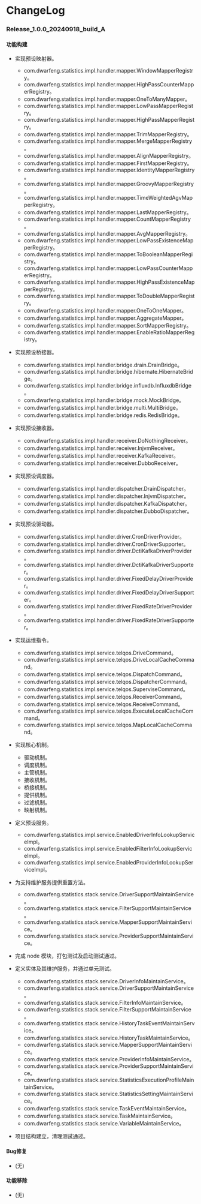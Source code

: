 # ChangeLog

### Release_1.0.0_20240918_build_A

#### 功能构建

- 实现预设映射器。
  - com.dwarfeng.statistics.impl.handler.mapper.WindowMapperRegistry。
  - com.dwarfeng.statistics.impl.handler.mapper.HighPassCounterMapperRegistry。
  - com.dwarfeng.statistics.impl.handler.mapper.OneToManyMapper。
  - com.dwarfeng.statistics.impl.handler.mapper.LowPassMapperRegistry。
  - com.dwarfeng.statistics.impl.handler.mapper.HighPassMapperRegistry。
  - com.dwarfeng.statistics.impl.handler.mapper.TrimMapperRegistry。
  - com.dwarfeng.statistics.impl.handler.mapper.MergeMapperRegistry。
  - com.dwarfeng.statistics.impl.handler.mapper.AlignMapperRegistry。
  - com.dwarfeng.statistics.impl.handler.mapper.FirstMapperRegistry。
  - com.dwarfeng.statistics.impl.handler.mapper.IdentityMapperRegistry。
  - com.dwarfeng.statistics.impl.handler.mapper.GroovyMapperRegistry。
  - com.dwarfeng.statistics.impl.handler.mapper.TimeWeightedAgvMapperRegistry。
  - com.dwarfeng.statistics.impl.handler.mapper.LastMapperRegistry。
  - com.dwarfeng.statistics.impl.handler.mapper.CountMapperRegistry。
  - com.dwarfeng.statistics.impl.handler.mapper.AvgMapperRegistry。
  - com.dwarfeng.statistics.impl.handler.mapper.LowPassExistenceMapperRegistry。
  - com.dwarfeng.statistics.impl.handler.mapper.ToBooleanMapperRegistry。
  - com.dwarfeng.statistics.impl.handler.mapper.LowPassCounterMapperRegistry。
  - com.dwarfeng.statistics.impl.handler.mapper.HighPassExistenceMapperRegistry。
  - com.dwarfeng.statistics.impl.handler.mapper.ToDoubleMapperRegistry。
  - com.dwarfeng.statistics.impl.handler.mapper.OneToOneMapper。
  - com.dwarfeng.statistics.impl.handler.mapper.AggregateMapper。
  - com.dwarfeng.statistics.impl.handler.mapper.SortMapperRegistry。
  - com.dwarfeng.statistics.impl.handler.mapper.EnableRatioMapperRegistry。

- 实现预设桥接器。
  - com.dwarfeng.statistics.impl.handler.bridge.drain.DrainBridge。
  - com.dwarfeng.statistics.impl.handler.bridge.hibernate.HibernateBridge。
  - com.dwarfeng.statistics.impl.handler.bridge.influxdb.InfluxdbBridge。
  - com.dwarfeng.statistics.impl.handler.bridge.mock.MockBridge。
  - com.dwarfeng.statistics.impl.handler.bridge.multi.MultiBridge。
  - com.dwarfeng.statistics.impl.handler.bridge.redis.RedisBridge。

- 实现预设接收器。
  - com.dwarfeng.statistics.impl.handler.receiver.DoNothingReceiver。
  - com.dwarfeng.statistics.impl.handler.receiver.InjvmReceiver。
  - com.dwarfeng.statistics.impl.handler.receiver.KafkaReceiver。
  - com.dwarfeng.statistics.impl.handler.receiver.DubboReceiver。

- 实现预设调度器。
  - com.dwarfeng.statistics.impl.handler.dispatcher.DrainDispatcher。
  - com.dwarfeng.statistics.impl.handler.dispatcher.InjvmDispatcher。
  - com.dwarfeng.statistics.impl.handler.dispatcher.KafkaDispatcher。
  - com.dwarfeng.statistics.impl.handler.dispatcher.DubboDispatcher。

- 实现预设驱动器。
  - com.dwarfeng.statistics.impl.handler.driver.CronDriverProvider。
  - com.dwarfeng.statistics.impl.handler.driver.CronDriverSupporter。
  - com.dwarfeng.statistics.impl.handler.driver.DctiKafkaDriverProvider。
  - com.dwarfeng.statistics.impl.handler.driver.DctiKafkaDriverSupporter。
  - com.dwarfeng.statistics.impl.handler.driver.FixedDelayDriverProvider。
  - com.dwarfeng.statistics.impl.handler.driver.FixedDelayDriverSupporter。
  - com.dwarfeng.statistics.impl.handler.driver.FixedRateDriverProvider。
  - com.dwarfeng.statistics.impl.handler.driver.FixedRateDriverSupporter。

- 实现运维指令。
  - com.dwarfeng.statistics.impl.service.telqos.DriveCommand。
  - com.dwarfeng.statistics.impl.service.telqos.DriveLocalCacheCommand。
  - com.dwarfeng.statistics.impl.service.telqos.DispatchCommand。
  - com.dwarfeng.statistics.impl.service.telqos.DispatcherCommand。
  - com.dwarfeng.statistics.impl.service.telqos.SuperviseCommand。
  - com.dwarfeng.statistics.impl.service.telqos.ReceiverCommand。
  - com.dwarfeng.statistics.impl.service.telqos.ReceiveCommand。
  - com.dwarfeng.statistics.impl.service.telqos.ExecuteLocalCacheCommand。
  - com.dwarfeng.statistics.impl.service.telqos.MapLocalCacheCommand。

- 实现核心机制。
  - 驱动机制。
  - 调度机制。
  - 主管机制。
  - 接收机制。
  - 桥接机制。
  - 提供机制。
  - 过滤机制。
  - 映射机制。

- 定义预设服务。
  - com.dwarfeng.statistics.impl.service.EnabledDriverInfoLookupServiceImpl。
  - com.dwarfeng.statistics.impl.service.EnabledFilterInfoLookupServiceImpl。
  - com.dwarfeng.statistics.impl.service.EnabledProviderInfoLookupServiceImpl。

- 为支持维护服务提供重置方法。
  - com.dwarfeng.statistics.stack.service.DriverSupportMaintainService。
  - com.dwarfeng.statistics.stack.service.FilterSupportMaintainService。
  - com.dwarfeng.statistics.stack.service.MapperSupportMaintainService。
  - com.dwarfeng.statistics.stack.service.ProviderSupportMaintainService。

- 完成 node 模块，打包测试及启动测试通过。

- 定义实体及其维护服务，并通过单元测试。
  - com.dwarfeng.statistics.stack.service.DriverInfoMaintainService。
  - com.dwarfeng.statistics.stack.service.DriverSupportMaintainService。
  - com.dwarfeng.statistics.stack.service.FilterInfoMaintainService。
  - com.dwarfeng.statistics.stack.service.FilterSupportMaintainService。
  - com.dwarfeng.statistics.stack.service.HistoryTaskEventMaintainService。
  - com.dwarfeng.statistics.stack.service.HistoryTaskMaintainService。
  - com.dwarfeng.statistics.stack.service.MapperSupportMaintainService。
  - com.dwarfeng.statistics.stack.service.ProviderInfoMaintainService。
  - com.dwarfeng.statistics.stack.service.ProviderSupportMaintainService。
  - com.dwarfeng.statistics.stack.service.StatisticsExecutionProfileMaintainService。
  - com.dwarfeng.statistics.stack.service.StatisticsSettingMaintainService。
  - com.dwarfeng.statistics.stack.service.TaskEventMaintainService。
  - com.dwarfeng.statistics.stack.service.TaskMaintainService。
  - com.dwarfeng.statistics.stack.service.VariableMaintainService。

- 项目结构建立，清理测试通过。

#### Bug修复

- (无)

#### 功能移除

- (无)
